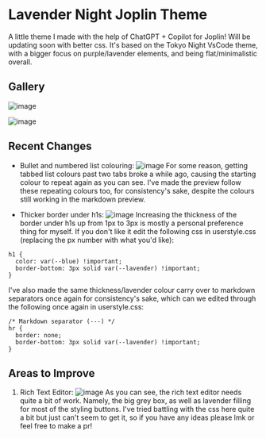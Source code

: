 # Lavender Night Joplin Theme

A little theme I made with the help of ChatGPT + Copilot for Joplin! Will be updating soon with better css. It's based on the Tokyo Night VsCode theme, with a bigger focus on purple/lavender elements, and being flat/minimalistic overall.

## Gallery
![image](https://github.com/user-attachments/assets/58f2dec1-edfc-4592-8bc9-b4713b533e5a)

![image](https://github.com/user-attachments/assets/c5cbf200-e6b7-4316-8e12-2957f90f0d43)

## Recent Changes
- Bullet and numbered list colouring:
![image](https://github.com/user-attachments/assets/448bf8e7-ea2c-4112-bcfb-4306eac009c3)
For some reason, getting tabbed list colours past two tabs broke a while ago, causing the starting colour to repeat again as you can see. I've made the preview follow these repeating colours too, for consistency's sake, despite the colours still working in the markdown preview.

- Thicker border under h1s:
![image](https://github.com/user-attachments/assets/11fb79f1-6752-42d5-9ec8-78faa2e95698)
Increasing the thickness of the border under h1s up from 1px to 3px is mostly a personal preference thing for myself. If you don't like it edit the following css in userstyle.css (replacing the px number with what you'd like):
```
h1 {
  color: var(--blue) !important;
  border-bottom: 3px solid var(--lavender) !important;
}
```

I've also made the same thickness/lavender colour carry over to markdown separators once again for consistency's sake, which can we edited through the following once again in userstyle.css:
```
/* Markdown separator (---) */
hr {
  border: none;
  border-bottom: 3px solid var(--lavender) !important;
}
```

## Areas to Improve
1. Rich Text Editor:
![image](https://github.com/user-attachments/assets/2261b38c-6360-4be9-a7d2-e06469c223f9)
As you can see, the rich text editor needs quite a bit of work. Namely, the big grey box, as well as lavender filling for most of the styling buttons. I've tried battling with the css here quite a bit but just can't seem to get it, so if you have any ideas please lmk or feel free to make a pr!

